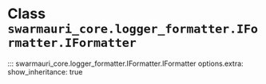 # Class `swarmauri_core.logger_formatter.IFormatter.IFormatter`

::: swarmauri_core.logger_formatter.IFormatter.IFormatter
    options.extra:
      show_inheritance: true

